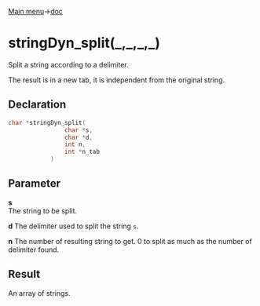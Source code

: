 [Main menu](../../Readme.md)->[doc](../stringDyn-doc.md)

# stringDyn_split(\_,\_,\_,\_)
Split a string according to a delimiter.

The result is in a new tab, it is independent from the original string.

## **Declaration**

```C
char *stringDyn_split(
                char *s,
                char *d,
                int n,
                int *n_tab
            )
```

## **Parameter**
**s**  
The string to be split.

**d**
The delimiter used to split the string `s`.

**n**
The number of resulting string to get. 0 to split as much as the number of delimiter found.

## **Result**
An array of strings.
